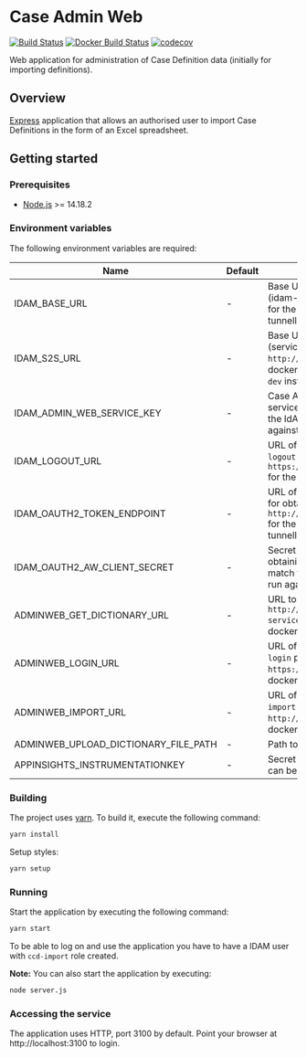 # Case Admin Web
[![Build Status](https://travis-ci.org/hmcts/ccd-admin-web.svg?branch=master)](https://travis-ci.org/hmcts/ccd-admin-web)
[![Docker Build Status](https://img.shields.io/docker/build/hmcts/ccd-admin-web.svg)](https://hub.docker.com/r/hmcts/ccd-admin-web)
[![codecov](https://codecov.io/gh/hmcts/ccd-admin-web/branch/master/graph/badge.svg)](https://codecov.io/gh/hmcts/ccd-admin-web)

Web application for administration of Case Definition data (initially for importing definitions).

## Overview

[Express](http://expressjs.com) application that allows an authorised user to import Case Definitions in the form of an Excel spreadsheet.

## Getting started

### Prerequisites
- [Node.js](https://nodejs.org/en) >= 14.18.2

### Environment variables

The following environment variables are required:

| Name                                  | Default | Description                                                                                                                                                            |
|---------------------------------------|---------|------------------------------------------------------------------------------------------------------------------------------------------------------------------------|
| IDAM_BASE_URL                         | -       | Base URL for IdAM's User API service (idam-app). `http://localhost:5000` for the dockerised local instance or tunnelled `dev` instance.                                |
| IDAM_S2S_URL                          | -       | Base URL for IdAM's S2S API service (service-auth-provider). `http://localhost:4502` for the dockerised local instance or tunnelled `dev` instance.                    |
| IDAM_ADMIN_WEB_SERVICE_KEY            | -       | Case Admin Web's IdAM S2S micro-service secret key. This must match the IdAM instance it's being run against.                                                          |
| IDAM_LOGOUT_URL                       | -       | URL of the IdAM Authentication Web `logout` page. `https://localhost:3501/login/logout` for the dockerised local instance.                                             |
| IDAM_OAUTH2_TOKEN_ENDPOINT            | -       | URL of the IdAM OAuth2 API endpoint for obtaining an OAuth2 token. `http://localhost:5000/oauth2/token` for the dockerised local instance or tunnelled `dev` instance. |
| IDAM_OAUTH2_AW_CLIENT_SECRET          | -       | Secret to be passed to IdAM when obtaining an OAuth2 token. This must match the IdAM instance it's being run against.                                                  |
| ADMINWEB_GET_DICTIONARY_URL           | -       | URL to the translation service. `http://ts-translation-service:4650/dictionary` for the dockerised local instance.                                                                     |
| ADMINWEB_LOGIN_URL                    | -       | URL of the IdAM Authentication Web `login` page. `https://localhost:3501/login` for the dockerised local instance.                                                     |
| ADMINWEB_IMPORT_URL                   | -       | URL of the Case Definition Store API `import` endpoint. `http://localhost:4451/import` for the dockerised local instance.                                              |
| ADMINWEB_UPLOAD_DICTIONARY_FILE_PATH  | -       | Path to local dir for upload.                                                                                                                                          |
| APPINSIGHTS_INSTRUMENTATIONKEY        | -       | Secret for Microsoft Insights logging, can be a dummy string in local.                                                                                                 |

### Building

The project uses [yarn](https://yarnpkg.com/lang/en/). To build it, execute the following command:
```bash
yarn install
```
Setup styles:
```bash
yarn setup
```

### Running

Start the application by executing the following command:
```bash
yarn start
```

To be able to log on and use the application you have to have a IDAM user with `ccd-import` role created.

**Note:** You can also start the application by executing:
```bash
node server.js
```

### Accessing the service

The application uses HTTP, port 3100 by default. Point your browser at http://localhost:3100 to login.
